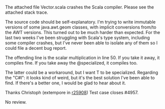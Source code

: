 The attached file Vector.scala crashes the Scala compiler. Please see the attached stack trace.

The source code should be self-explanatory. I'm trying to write immutable versions of some java.awt.geom classes, with implicit conversions from/to the AWT versions. This turned out to be much harder than expected. For the last two weeks I've been struggling with Scala's type system, including some compiler crashes, but I've never been able to isolate any of them so I could file a decent bug report.

The offending line is the scalar multiplication in line 50. If you take it away, it compiles fine. If you take away the @specialized, it compiles too.

The latter could be a workaround, but I want T to be specialized. Regarding the "C#I": it looks kind of weird, but it's the best solution I've been able to find. If there's a better one, I would be glad to hear about it.

Thanks
Christoph
(extempore in [r25908](https://codereview.scala-lang.org/fisheye/changelog/scala-svn?cs=25908)) Test case closes #4957.

No review.
